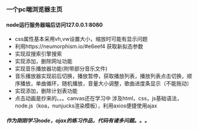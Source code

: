 ### 一个pc端浏览器主页
#### node运行服务器端后访问127.0.0.1:8080
- css属性基本采用vh,vw设置大小，缩放时可能有显示问题
- 利用https://neumorphism.io/#e6eef4 获取新拟态参数
- 实现双搜索引擎搜索
- 实现添加，删除网址功能
- 实现音乐播放器功能(附带部分音乐文件)
- 音乐播放器实现前后切换，播放暂停，获取播放列表，播放列表点击切换，顺序播放，单曲循环，随机播放，音量大小调整，歌曲进度条显示（不能拖动）
- 实现添加，删除计划表功能
- 点击动画是抄来的。。。canvas还在学习中
涉及html，css，js基础语法，node.js（koa，nunjucks渲染模板），利用axios便捷使用ajax
##### 作为刚刚学习node，ajax的练习作品，代码有诸多问题。。。
